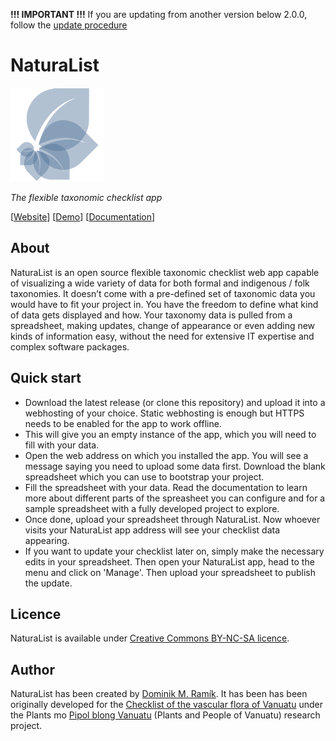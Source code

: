 **!!! IMPORTANT !!!** If you are updating from another version below 2.0.0, follow the [update procedure](https://github.com/dominik-ramik/naturalist/releases/tag/v2.0.0)

# NaturaList

<img src="./img/icon_transparent_blue.svg" alt="NaturaList logo" width="150" height="150">

_The flexible taxonomic checklist app_

[[Website](https://naturalist.netlify.app/)] [[Demo](https://naturalist.netlify.app/demo/)] [[Documentation](https://naturalist.netlify.app/demo/docs/)]

## About

NaturaList is an open source flexible taxonomic checklist web app capable of visualizing a wide variety of data for both formal and indigenous / folk taxonomies. It doesn’t come with a pre-defined set of taxonomic data you would have to fit your project in. You have the freedom to define what kind of data gets displayed and how. Your taxonomy data is pulled from a spreadsheet, making updates, change of appearance or even adding new kinds of information easy, without the need for extensive IT expertise and complex software packages.

## Quick start

- Download the latest release (or clone this repository) and upload it into a webhosting of your choice. Static webhosting is enough but HTTPS needs to be enabled for the app to work offline. 
- This will give you an empty instance of the app, which you will need to fill with your data.
- Open the web address on which you installed the app. You will see a message saying you need to upload some data first. Download the blank spreadsheet which you can use to bootstrap your project.
- Fill the spreadsheet with your data. Read the documentation to learn more about different parts of the spreasheet you can configure and for a sample spreadsheet with a fully developed project to explore.
- Once done, upload your spreadsheet through NaturaList. Now whoever visits your NaturaList app address will see your checklist data appearing.
- If you want to update your checklist later on, simply make the necessary edits in your spreadsheet. Then open your NaturaList app, head to the menu and click on 'Manage'. Then upload your spreadsheet to publish the update.

## Licence
NaturaList is available under [Creative Commons BY-NC-SA licence](http://creativecommons.org/licenses/by-nc-sa/4.0/).

## Author
NaturaList has been created by [Dominik M. Ramík](http://dominicweb.eu/). It has been has been originally developed for the [Checklist of the vascular flora of Vanuatu](https://pvnh.net/) under the Plants mo [Pipol blong Vanuatu](https://pvnh.net/plants-and-people-of-vanuatu/) (Plants and People of Vanuatu) research project.